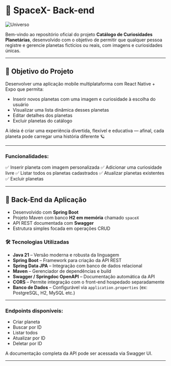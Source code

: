 # 🌌 SpaceX- Back-end

![Universo](https://netnature.wordpress.com/wp-content/uploads/2019/06/buraco-negro.gif?w=512&h=288)

Bem-vindo ao repositório oficial do projeto **Catálogo de Curiosidades Planetárias**, desenvolvido com o objetivo de permitir que qualquer pessoa registre e gerencie planetas fictícios ou reais, com imagens e curiosidades únicas.

---

## 🚀 Objetivo do Projeto

Desenvolver uma aplicação mobile multiplataforma com React Native + Expo que permita:

* Inserir novos planetas com uma imagem e curiosidade à escolha do usuário
* Visualizar uma lista dinâmica desses planetas
* Editar detalhes dos planetas
* Excluir planetas do catálogo

A ideia é criar uma experiência divertida, flexível e educativa — afinal, cada planeta pode carregar uma história diferente 🪐

---
### Funcionalidades:

✅ Inserir planeta com imagem personalizada
✅ Adicionar uma curiosidade livre
✅ Listar todos os planetas cadastrados
✅ Atualizar planetas existentes
✅ Excluir planetas

---

## 🔧 Back-End da Aplicação

* Desenvolvido com **Spring Boot**
* Projeto Maven com banco **H2 em memória** chamado `spaceX`
* API REST documentada com **Swagger**
* Estrutura simples focada em operações CRUD

### 🛠️ Tecnologias Utilizadas

- **Java 21** – Versão moderna e robusta da linguagem  
- **Spring Boot** – Framework para criação da API REST  
- **Spring Data JPA** – Integração com banco de dados relacional  
- **Maven** – Gerenciador de dependências e build  
- **Swagger / Springdoc OpenAPI** – Documentação automática da API  
- **CORS** – Permite integração com o front-end hospedado separadamente  
- **Banco de Dados** – Configurável via `application.properties` (ex: PostgreSQL, H2, MySQL etc.)  

---

### Endpoints disponíveis:

* Criar planeta
* Buscar por ID
* Listar todos
* Atualizar por ID
* Deletar por ID

A documentação completa da API pode ser acessada via Swagger UI.

---
